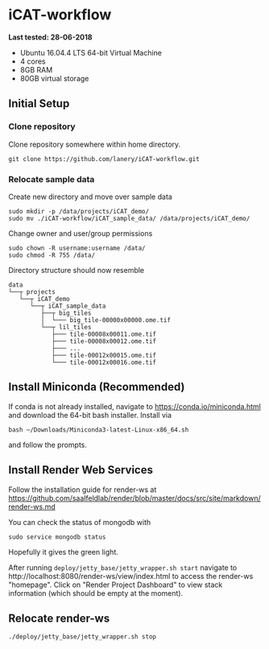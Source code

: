 # iCAT-workflow
**Last tested: 28-06-2018**
* Ubuntu 16.04.4 LTS 64-bit Virtual Machine
* 4 cores
* 8GB RAM
* 80GB virtual storage

## Initial Setup

### Clone repository
Clone repository somewhere within home directory.
```
git clone https://github.com/lanery/iCAT-workflow.git
```

### Relocate sample data
Create new directory and move over sample data
```
sudo mkdir -p /data/projects/iCAT_demo/
sudo mv ./iCAT-workflow/iCAT_sample_data/ /data/projects/iCAT_demo/
```

Change owner and user/group permissions
```
sudo chown -R username:username /data/
sudo chmod -R 755 /data/
```

<!-- Optionally remove Thumbs.db files
```
rm /data/projects/iCAT_demo/iCAT_sample_data/Thumbs.db
rm /data/projects/iCAT_demo/iCAT_sample_data/lil_tiles/Thumbs.db
```
 -->
Directory structure should now resemble
```
data
└──┬ projects
   └──┬ iCAT_demo
      └──┬ iCAT_sample_data
         ├──┬ big_tiles
         │  └─── big_tile-00000x00000.ome.tif
         └──┬ lil_tiles
            ├─── tile-00008x00011.ome.tif
            ├─── tile-00008x00012.ome.tif
            ├─── ...
            ├─── tile-00012x00015.ome.tif
            └─── tile-00012x00016.ome.tif

```

## Install Miniconda (Recommended)
If conda is not already installed, navigate to https://conda.io/miniconda.html and download the 64-bit bash installer. Install via
```
bash ~/Downloads/Miniconda3-latest-Linux-x86_64.sh
```
and follow the prompts.

## Install Render Web Services
Follow the installation guide for render-ws at
https://github.com/saalfeldlab/render/blob/master/docs/src/site/markdown/render-ws.md

You can check the status of mongodb with
```
sudo service mongodb status
```
Hopefully it gives the green light.

After running `deploy/jetty_base/jetty_wrapper.sh start` navigate to http://localhost:8080/render-ws/view/index.html to access the render-ws "homepage". Click on "Render Project Dashboard" to view stack information (which should be empty at the moment).

## Relocate render-ws
```
./deploy/jetty_base/jetty_wrapper.sh stop
```
